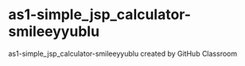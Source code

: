 # as1-simple_jsp_calculator-smileeyyublu
as1-simple_jsp_calculator-smileeyyublu created by GitHub Classroom
